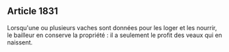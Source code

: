 Article 1831
----
Lorsqu'une ou plusieurs vaches sont données pour les loger et les nourrir, le
bailleur en conserve la propriété : il a seulement le profit des veaux qui en
naissent.
